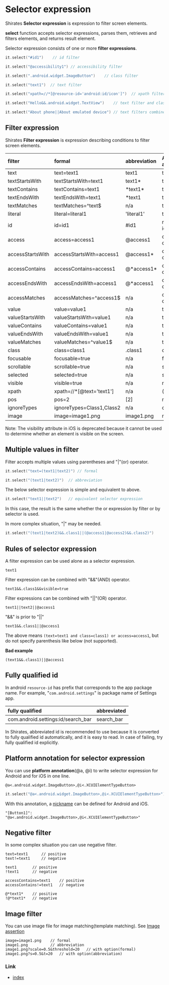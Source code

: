 # Selector expression

Shirates **Selector expression** is expression to filter screen elements.

**select** function accepts selector expressions, parses them, retrieves and filters elements, and returns result
element.

Selector expression consists of one or more **filter expressions**.

```kotlin
it.select("#id1")    // id filter

it.select("@accessibility1") // accessibility filter

it.select(".android.widget.ImageButton")    // class filter

it.select("text1")  // text filter

it.select("xpath=//*[@resource-id='android:id/icon']")  // xpath filter

it.select("Hello&&.android.widget.TextView")    // text filter and class filter combined with "&&"(and) operator

it.select("About phone||About emulated device") // text filters combined with "||"(or) operator
```

## Filter expression

Shirates **Filter expression** is expression describing conditions to filter screen elements.

| filter           | formal                    | abbreviation | Android attribute | iOS attribute | remarks    |
|:-----------------|:--------------------------|:-------------|:------------------|:--------------|:-----------|
| text             | text=text1                | text1        | text              | label         |            |
| textStartsWith   | textStartsWith=text1      | text1*       | text              | label         |            |
| textContains     | textContains=text1        | \*text1*     | text              | label         |            |
| textEndsWith     | textEndsWith=text1        | *text1       | text              | label         |            |
| textMatches      | textMatches=^text$        | n/a          | text              | label         |            |
| literal          | literal=literal1          | 'literal1'   | text              | label         |            |
| id               | id=id1                    | #id1         | resource-id       | name          |            |
| access           | access=access1            | @access1     | content-desc      | name          |            |
| accessStartsWith | accessStartsWith=access1  | @access1*    | content-desc      | name          |            |
| accessContains   | accessContains=access1    | @\*access1*  | content-desc      | name          |            |
| accessEndsWith   | accessEndsWith=access1    | @*access1    | content-desc      | name          |            |
| accessMatches    | accessMatches=^access1$   | n/a          | content-desc      | name          |            |
| value            | value=value1              | n/a          | text              | value         |            |
| valueStartsWith  | valueStartsWith=value1    | n/a          | text              | value         |            |
| valueContains    | valueContains=value1      | n/a          | text              | value         |            |
| valueEndsWith    | valueEndsWith=value1      | n/a          | text              | value         |            |
| valueMatches     | valueMatches=^value1$     | n/a          | text              | value         |            |
| class            | class=class1              | .class1      | class             | type          |            |
| focusable        | focusable=true            | n/a          | focusable         | n/a           |            |
| scrollable       | scrollable=true           | n/a          | scrollable        | n/a           |            |
| selected         | selected=true             | n/a          | selected          | n/a           |            |
| visible          | visible=true              | n/a          | n/a               | visible       | deprecated |
| xpath            | xpath=//*[@text='text1']  | n/a          | (arbitrary)       | (arbitrary)   |            |
| pos              | pos=2                     | [2]          | n/a               | n/a           |            |
| ignoreTypes      | ignoreTypes=Class1,Class2 | n/a          | class             | type          |            |
| image            | image=image1.png          | image1.png   | n/a               | n/a           |            |

Note: The visibility attribute in iOS is deprecated because it cannot be used to determine whether an element is visible
on the screen.

## Multiple values in filter

Filter accepts multiple values using parentheses and "|"(or) operator.

```kotlin
it.select("text=(text1|text2)") // formal

it.select("(text1|text2)")  // abbreviation
```

The below selector expression is simple and equivalent to above.

```kotlin
it.select("text1||text2")   // equivalent selector expression
```

In this case, the result is the same whether the or expression by filter or by selector is used.

In more complex situation, "|" may be needed.

```kotlin
it.select("(text1|text2)&&.class1||(@access1|@access2)&&.class2)")
```

## Rules of selector expression

A filter expression can be used alone as a selector expression.

```
text1
```

Filter expression can be combined with "&&"(AND) operator.

```
text1&&.class1&&visible=true
```

Filter expressions can be combined with "||"(OR) operator.

```
text1||text2||@access1
```

"&&" is prior to "||"

```
text1&&.class1||@access1
```

The above means `(text=text1 and class=class1) or access=access1`, but do not specify parenthesis like below (not
supported).

**Bad example**

```
(text1&&.class1)||@access1
```

## Fully qualified id

In android `resource-id` has prefix that corresponds to the app package name. For example, "`com.android.settings`" is
package name of Settings app.

| fully qualified                    | abbreviated |
|:-----------------------------------|:------------|
| com.android.settings:id/search_bar | search_bar  |

In Shirates, abbreviated id is recommended to use because it is converted to fully qualified id automatically, and it
is easy to read. In case of failing, try fully qualified id explicitly.

## Platform annotation for selector expression

You can use **platform annotation**(@a, @i) to write selector expression for Android and for iOS in one line.

```
@a<.android.widget.ImageButton>,@i<.XCUIElementTypeButton>
```

```kotlin
it.select("@a<.android.widget.ImageButton>,@i<.XCUIElementTypeButton>")
```

With this annotation, a [nickname](nickname/nickname.md) can be defined for Android and iOS.

```
"[Button1]": "@a<.android.widget.ImageButton>,@i<.XCUIElementTypeButton>"
```

## Negative filter

In some complex situation you can use negative filter.

```
text=text1      // positive
text!=text1     // negative

text1       // positive
!text1      // negative

accessContains=text1    // positive
accessContains!=text1   // negative

@*text1*    // positive
!@*text1*   // negative
```

## Image filter

You can use image file for image matching(template matching).
See [Image assertion](../function_property/asserting_image/image_assertion.md)

```
image=image1.png    // formal
image1.png          // abbreviation
image1.png?scale=0.5&threshold=20   // with option(formal)
image1.png?s=0.5&t=20   // with option(abbreviation)
```

### Link

- [index](../../index.md)
